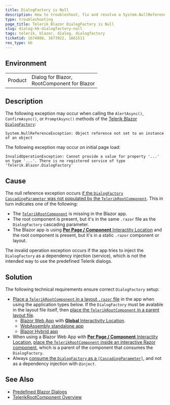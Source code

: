 ```yaml
---
title: DialogFactory is Null
description: How to troubleshoot, fix and resolve a System.NullReferenceException Object reference not set to an instance of an object, which occurs when the TelerikRootComponent or the Telerik Blazor DialogFactory for predefined dialogs are not setup correctly.
type: troubleshooting
page_title: Telerik Blazor DialogFactory is Null
slug: dialog-kb-dialogfactory-null
tags: telerik, blazor, dialog, dialogfactory
ticketid: 1674088, 1673922, 1661511
res_type: kb
---
```


## Environment

<table>
    <tbody>
        <tr>
            <td>Product</td>
            <td>
                Dialog for Blazor, <br />
                RootComponent for Blazor
            </td>
        </tr>
    </tbody>
</table>

## Description

The following exception may occur when calling the `AlertAsync()`, `ConfirmAsync()`, or `PromptAsync()` methods of the [Telerik Blazor `DialogFactory`](slug:dialog-predefined):

`System.NullReferenceException: Object reference not set to an instance of an object`

The following exception may occur on initial page load:

`InvalidOperationException: Cannot provide a value for property '...' on type '...'. There is no registered service of type 'Telerik.Blazor.DialogFactory'`

## Cause

The null reference exception occurs [if the `DialogFactory` `CascadingParameter` was not populated by the `TelerikRootComponent`](slug:dialog-predefined#telerikrootcomponent-dependency). This in turn indicates one of the following:

* The [`TelerikRootComponent`](slug:rootcomponent-overview) is missing in the Blazor app.
* The root component is present, but it's in the same `.razor` file as the `DialogFactory` cascading parameter.
* The Blazor app is using <a href="https://learn.microsoft.com/en-us/aspnet/core/blazor/components/render-modes?view=aspnetcore-9.0#apply-a-render-mode-to-a-component-definition" target="_blank">**Per Page / Component** Interactity Location</a> and the root component is present, but it's in a static `.razor` component or layout.

The invalid operation exception occurs if the app tries to inject the `DialogFactory` as a dependency injection (service), which is not the intended way to use the predefined Telerik dialogs.

## Solution

The following technical requirements ensure correct `DialogFactory` setup:

* [Place a `TelerikRootComponent` in a layout `.razor` file](slug:rootcomponent-overview#using-telerikrootcomponent) in the app when using the application types below. If the `DialogFactory` must be avalable in the layout file itself, then [place the `TelerikRootComponent` in a parent layout file](slug:getting-started/what-you-need#optimal-telerikrootcomponent-usage).
    * [Blazor Web App](slug:getting-started/web-app) with <a href="https://learn.microsoft.com/en-us/aspnet/core/blazor/components/render-modes?view=aspnetcore-9.0#apply-a-render-mode-to-the-entire-app" target="_blank">**Global** Interactivity Location</a>.
    * [WebAssembly standalone app](slug:getting-started/client-side)
    * [Blazor Hybrid app](slug:getting-started/hybrid-blazor)
* When using a Blazor Web App with <a href="https://learn.microsoft.com/en-us/aspnet/core/blazor/components/render-modes?view=aspnetcore-9.0#apply-a-render-mode-to-a-component-definition" target="_blank">**Per Page / Component** Interactity Location</a>, [place the `TelerikRootComponent` inside an interactive Razor component](slug:rootcomponent-percomponent), which is a parent of the component that consumes the `DialogFactory`.
* Always [consume the `DialogFactory` as a `[CascadingParameter]`](slug:dialog-predefined), and not as a dependency injection with `@inject`.

## See Also

* [Predefined Blazor Dialogs](slug:dialog-predefined)
* [TelerikRootComponent Overview](slug:rootcomponent-overview)

